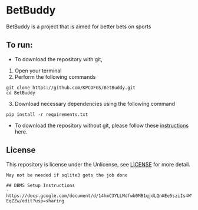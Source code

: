 # BetBuddy

BetBuddy is a project that is aimed for better bets on sports

## To run:
* To download the repository with git, 
1. Open your terminal
2. Perform the following commands
```
git clone https://github.com/KPCOFGS/BetBuddy.git
cd BetBuddy
```
3. Download necessary dependencies using the following command
```
pip install -r requirements.txt
```
* To download the repository without git, please follow these [instructions](doc/download_without_git.md) here.

## License

This repository is license under the Unlicense, see [LICENSE](LICENSE) for more detail.

```
May not be needed if sqlite3 gets the job done

## DBMS Setup Instructions
- https://docs.google.com/document/d/14hmC3YLLMdfwb0MB1qjdLQnAEe5sziIs4WYAB-EqZZw/edit?usp=sharing
```
